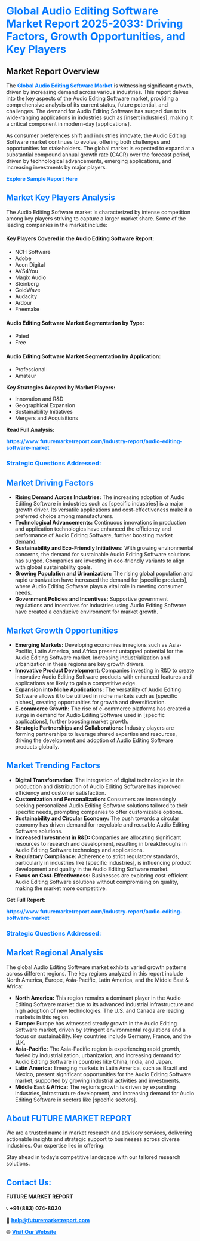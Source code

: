 <h1 style="color: #007BFF;">Global Audio Editing Software Market Report 2025-2033: Driving Factors, Growth Opportunities, and Key Players</h1>

<section id="overview">
<h2>Market Report Overview</h2>
<p>The <a href="https://www.futuremarketreport.com/industry-report/audio-editing-software-market" style="color: #007BFF; text-decoration: none;"><strong>Global Audio Editing Software Market</strong></a> is witnessing significant growth, driven by increasing demand across various industries. This report delves into the key aspects of the Audio Editing Software market, providing a comprehensive analysis of its current status, future potential, and challenges. The demand for Audio Editing Software has surged due to its wide-ranging applications in industries such as [insert industries], making it a critical component in modern-day [applications].</p>
<p>As consumer preferences shift and industries innovate, the Audio Editing Software market continues to evolve, offering both challenges and opportunities for stakeholders. The global market is expected to expand at a substantial compound annual growth rate (CAGR) over the forecast period, driven by technological advancements, emerging applications, and increasing investments by major players.</p>
</section>

<section id="overview">
<p><a href="https://www.futuremarketreport.com/request-sample/reportId=107885" style="color: #007BFF; text-decoration: none;"><strong>Explore Sample Report Here</strong></a></p>
</section>

<section id="key-players">
<h2 style="color: #007BFF;">Market Key Players Analysis</h2>
<p>The Audio Editing Software market is characterized by intense competition among key players striving to capture a larger market share. Some of the leading companies in the market include:</p>
<h4>Key Players Covered in the Audio Editing Software Report:</h4>
<ul><li>NCH Software</li><li>Adobe</li><li>Acon Digital</li><li>AVS4You</li><li>Magix Audio</li><li>Steinberg</li><li>GoldWave</li><li>Audacity</li><li>Ardour</li><li>Freemake</li></ul>
<h4>Audio Editing Software Market Segmentation by Type:</h4>
<ul><li>Paied</li><li>Free</li></ul>

<h4>Audio Editing Software Market Segmentation by Application:</h4>
<ul><li>Professional</li><li>Amateur</li></ul>
<p><strong>Key Strategies Adopted by Market Players:</strong></p>
<ul>
<li>Innovation and R&D</li>
<li>Geographical Expansion</li>
<li>Sustainability Initiatives</li>
<li>Mergers and Acquisitions</li>
</ul>
</section>

<section>
<p><strong>Read Full Analysis: </strong></p><a href="https://www.futuremarketreport.com/industry-report/audio-editing-software-market" style="color: #007BFF; text-decoration: none;"><strong>https://www.futuremarketreport.com/industry-report/audio-editing-software-market</strong></a>
<h3 style="color: #007BFF;">Strategic Questions Addressed:</h3>
</section>

<section id="driving-factors">
<h2 style="color: #007BFF;">Market Driving Factors</h2>
<ul>
<li><strong>Rising Demand Across Industries:</strong> The increasing adoption of Audio Editing Software in industries such as [specific industries] is a major growth driver. Its versatile applications and cost-effectiveness make it a preferred choice among manufacturers.</li>
<li><strong>Technological Advancements:</strong> Continuous innovations in production and application technologies have enhanced the efficiency and performance of Audio Editing Software, further boosting market demand.</li>
<li><strong>Sustainability and Eco-Friendly Initiatives:</strong> With growing environmental concerns, the demand for sustainable Audio Editing Software solutions has surged. Companies are investing in eco-friendly variants to align with global sustainability goals.</li>
<li><strong>Growing Population and Urbanization:</strong> The rising global population and rapid urbanization have increased the demand for [specific products], where Audio Editing Software plays a vital role in meeting consumer needs.</li>
<li><strong>Government Policies and Incentives:</strong> Supportive government regulations and incentives for industries using Audio Editing Software have created a conducive environment for market growth.</li>
</ul>
</section>

<section id="growth-opportunities">
<h2 style="color: #007BFF;">Market Growth Opportunities</h2>
<ul>
<li><strong>Emerging Markets:</strong> Developing economies in regions such as Asia-Pacific, Latin America, and Africa present untapped potential for the Audio Editing Software market. Increasing industrialization and urbanization in these regions are key growth drivers.</li>
<li><strong>Innovative Product Development:</strong> Companies investing in R&D to create innovative Audio Editing Software products with enhanced features and applications are likely to gain a competitive edge.</li>
<li><strong>Expansion into Niche Applications:</strong> The versatility of Audio Editing Software allows it to be utilized in niche markets such as [specific niches], creating opportunities for growth and diversification.</li>
<li><strong>E-commerce Growth:</strong> The rise of e-commerce platforms has created a surge in demand for Audio Editing Software used in [specific applications], further boosting market growth.</li>
<li><strong>Strategic Partnerships and Collaborations:</strong> Industry players are forming partnerships to leverage shared expertise and resources, driving the development and adoption of Audio Editing Software products globally.</li>
</ul>
</section>

<section id="trending-factors">
<h2 style="color: #007BFF;">Market Trending Factors</h2>
<ul>
<li><strong>Digital Transformation:</strong> The integration of digital technologies in the production and distribution of Audio Editing Software has improved efficiency and customer satisfaction.</li>
<li><strong>Customization and Personalization:</strong> Consumers are increasingly seeking personalized Audio Editing Software solutions tailored to their specific needs, prompting companies to offer customizable options.</li>
<li><strong>Sustainability and Circular Economy:</strong> The push towards a circular economy has driven demand for recyclable and reusable Audio Editing Software solutions.</li>
<li><strong>Increased Investment in R&D:</strong> Companies are allocating significant resources to research and development, resulting in breakthroughs in Audio Editing Software technology and applications.</li>
<li><strong>Regulatory Compliance:</strong> Adherence to strict regulatory standards, particularly in industries like [specific industries], is influencing product development and quality in the Audio Editing Software market.</li>
<li><strong>Focus on Cost-Effectiveness:</strong> Businesses are exploring cost-efficient Audio Editing Software solutions without compromising on quality, making the market more competitive.</li>
</ul>
</section>

<section>
<p><strong>Get Full Report: </strong></p><a href="https://www.futuremarketreport.com/industry-report/audio-editing-software-market" style="color: #007BFF; text-decoration: none;"><strong>https://www.futuremarketreport.com/industry-report/audio-editing-software-market</strong></a>
<h3 style="color: #007BFF;">Strategic Questions Addressed:</h3>
</section>


<section id="regional-analysis">
<h2 style="color: #007BFF;">Market Regional Analysis</h2>
<p>The global Audio Editing Software market exhibits varied growth patterns across different regions. The key regions analyzed in this report include North America, Europe, Asia-Pacific, Latin America, and the Middle East & Africa:</p>
<ul>
<li><strong>North America:</strong> This region remains a dominant player in the Audio Editing Software market due to its advanced industrial infrastructure and high adoption of new technologies. The U.S. and Canada are leading markets in this region.</li>
<li><strong>Europe:</strong> Europe has witnessed steady growth in the Audio Editing Software market, driven by stringent environmental regulations and a focus on sustainability. Key countries include Germany, France, and the U.K.</li>
<li><strong>Asia-Pacific:</strong> The Asia-Pacific region is experiencing rapid growth, fueled by industrialization, urbanization, and increasing demand for Audio Editing Software in countries like China, India, and Japan.</li>
<li><strong>Latin America:</strong> Emerging markets in Latin America, such as Brazil and Mexico, present significant opportunities for the Audio Editing Software market, supported by growing industrial activities and investments.</li>
<li><strong>Middle East & Africa:</strong> The region’s growth is driven by expanding industries, infrastructure development, and increasing demand for Audio Editing Software in sectors like [specific sectors].</li>
</ul>
</section>

<footer>
<h2 style="color: #007BFF;">About FUTURE MARKET REPORT</h2>
<p>We are a trusted name in market research and advisory services, delivering actionable insights and strategic support to businesses across diverse industries. Our expertise lies in offering:</p>

<p>Stay ahead in today’s competitive landscape with our tailored research solutions.</p>

<h2 style="color: #007BFF;">Contact Us:</h2>
<p><strong>FUTURE MARKET REPORT</strong></p>
<p>📞 <strong>+91 (883) 074-8030</strong></p>
<p>📧 <strong><a href="mailto:help@futuremarketreport.com" style="color: #007BFF;">help@futuremarketreport.com</a></strong></p>
<p>🌐 <strong><a href="https://www.futuremarketreport.com/" style="color: #007BFF;">Visit Our Website</a></strong></p>
</footer>